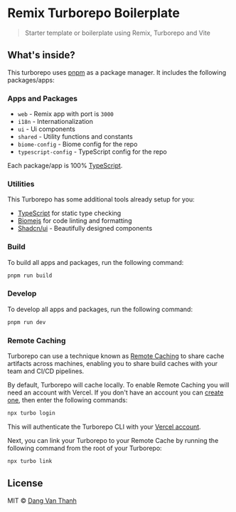 # Remix Turborepo Boilerplate

> Starter template or boilerplate using Remix, Turborepo and Vite

## What's inside?

This turborepo uses [pnpm](https://pnpm.io) as a package manager. It includes the following packages/apps:

### Apps and Packages

- `web` - Remix app with port is `3000`
- `i18n` - Internationalization
- `ui` - Ui components
- `shared` - Utility functions and constants
- `biome-config` - Biome config for the repo
- `typescript-config` - TypeScript config for the repo

Each package/app is 100% [TypeScript](https://www.typescriptlang.org/).

### Utilities

This Turborepo has some additional tools already setup for you:

- [TypeScript](https://www.typescriptlang.org/) for static type checking
- [Biomejs](https://biomejs.dev) for code linting and formatting
- [Shadcn/ui](https://ui.shadcn.com) - Beautifully designed components

### Build

To build all apps and packages, run the following command:

```bash
pnpm run build
````

### Develop

To develop all apps and packages, run the following command:

```bash
pnpm run dev
````

### Remote Caching

Turborepo can use a technique known as [Remote Caching](https://turbo.build/repo/docs/core-concepts/remote-caching) to share cache artifacts across machines, enabling you to
 share build caches with your team and CI/CD pipelines.

By default, Turborepo will cache locally. To enable Remote Caching you will need an account with Vercel. If you don't have an account you can [create one](https://vercel.com/signup), then enter the following commands:

```bash
npx turbo login
````

This will authenticate the Turborepo CLI with your [Vercel account](https://vercel.com/docs/concepts/personal-accounts/overview).

Next, you can link your Turborepo to your Remote Cache by running the following command from the root of your Turborepo:

```bash
npx turbo link
````

## License

MIT © [Dang Van Thanh](https://dangthanh.org)
